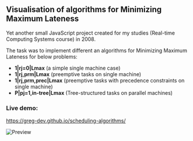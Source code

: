 ## Visualisation of algorithms for Minimizing Maximum Lateness

Yet another small JavaScript project created for my studies (Real-time Computing Systems course) in 2008.

The task was to implement different an algorithms for Minimizing Maximum Lateness for below problems:
* **1|rj=0|Lmax** (a simple single machine case)
* **1|rj,prm|Lmax** (preemptive tasks on single machine)
* **1|rj,prm,prec|Lmax** (preemptive tasks with precedence constraints on single machine)
* **P|pj=1,in-tree|Lmax** (Tree-structured tasks on parallel machines)

### Live demo:
https://greg-dev.github.io/scheduling-algorithms/

![Preview](https://cloud.githubusercontent.com/assets/24360603/21154649/5e9fc1a4-c16f-11e6-9cf3-a4fa9fe8401e.png "Preview")

